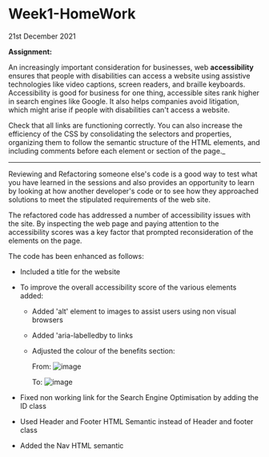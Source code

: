 # Week1-HomeWork
21st December 2021

**Assignment:** 

An increasingly important consideration for businesses, web **accessibility** ensures that people with disabilities can access a website using assistive technologies like video captions, screen readers, and braille keyboards. Accessibility is good for business for one thing, accessible sites rank higher in search engines like Google. It also helps companies avoid litigation, which might arise if people with disabilities can't access a website.

Check that all links are functioning correctly. You can also increase the efficiency of the CSS by consolidating the selectors and properties, organizing them to follow the semantic structure of the HTML elements, and including comments before each element or section of the page._
_________________________________________________________________________________________________________________________________________________________________________________

Reviewing and Refactoring someone else's code is a good way to test what you have learned in the sessions and also provides an opportunity to learn by looking at how another developer's code or to see how they approached solutions to meet the stipulated requirements of the web site.  

The refactored code has addressed a number of accessibility issues with the site.  By inspecting the web page and paying attention to the accessibility scores was a key factor that prompted reconsideration of the elements on the page.  

The code has been enhanced as follows:

* Included a title for the website <title>Horiseon</title>

* To improve the overall accessibility score of the various elements added:
  - Added 'alt' element to images to assist users using non visual browsers
  - Added 'aria-labelledby to links 
  - Adjusted the colour of the benefits section:
  
    From: ![image](https://user-images.githubusercontent.com/94102473/144243917-0a4eddca-4dc8-4f68-9aee-df64ac59409d.png)

      To: ![image](https://user-images.githubusercontent.com/94102473/144243990-43aacbcc-1bc6-46d8-bd59-c687d82adae9.png)

* Fixed non working link for the Search Engine Optimisation by adding the ID class

* Used Header and Footer HTML Semantic instead of Header and footer class 

* Added the Nav HTML semantic 
